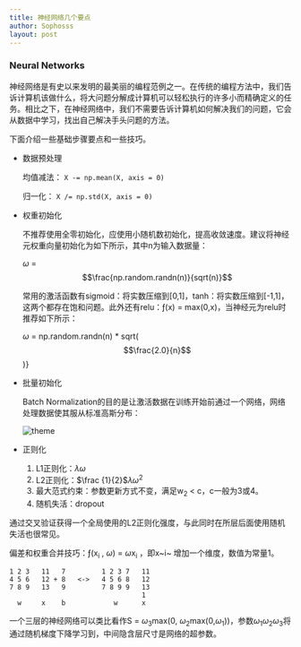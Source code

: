 ```yaml
---
title: 神经网络几个要点
author: Sophosss
layout: post
---
```

### Neural Networks

神经网络是有史以来发明的最美丽的编程范例之一。在传统的编程方法中，我们告诉计算机该做什么，将大问题分解成计算机可以轻松执行的许多小而精确定义的任务。相比之下，在神经网络中，我们不需要告诉计算机如何解决我们的问题，它会从数据中学习，找出自己解决手头问题的方法。

下面介绍一些基础步骤要点和一些技巧。

- 数据预处理

  均值减法： `X -= np.mean(X, axis = 0)`

  归一化： `X /= np.std(X, axis = 0)`

- 权重初始化

  不推荐使用全零初始化，应使用小随机数初始化，提高收敛速度。建议将神经元权重向量初始化为如下所示，其中n为输入数据量：

  $\omega$ = $$\frac{np.random.randn(n)}{sqrt(n)}$$

  常用的激活函数有sigmoid：将实数压缩到[0,1]，tanh：将实数压缩到[-1,1]，这两个都存在饱和问题。此外还有relu：&fnof;(x) = max(0,x)，当神经元为relu时推荐如下所示：

  $\omega$ = np.random.randn(n) * sqrt($$\frac{2.0}{n}$$)}

- 批量初始化

  Batch Normalization的目的是让激活数据在训练开始前通过一个网络，网络处理数据使其服从标准高斯分布：

  ![theme](https://Sophosss.github.io/assets/images/5.png)

- 正则化
  1. L1正则化：$\lambda$$\omega$
  2. L2正则化：$\frac {1}{2}$$\lambda$$\omega$<sup>2</sup>
  3. 最大范式约束：参数更新方式不变，满足w<sub>2</sub> < c，c一般为3或4。
  4. 随机失活：dropout

通过交叉验证获得一个全局使用的L2正则化强度，与此同时在所层后面使用随机失活也很常见。

偏差和权重合并技巧：&fnof;(x<sub>i</sub> , $\omega$) = $\omega$x<sub>i</sub> ，即x~i~ 增加一个维度，数值为常量1。

```
1 2 3   11   7         1 2 3 7   11
4 5 6   12 + 8   <->   4 5 6 8   12
7 8 9   13   9         7 8 9 9   13
                                 1
  w     x    b            w      x
```

一个三层的神经网络可以类比看作S = $\omega$<sub>3</sub>max(0, $\omega$<sub>2</sub>max(0,$\omega$<sub>1</sub>))，参数$\omega$<sub>1</sub>$\omega$<sub>2</sub>$\omega$<sub>3</sub>将通过随机梯度下降学习到，中间隐含层尺寸是网络的超参数。